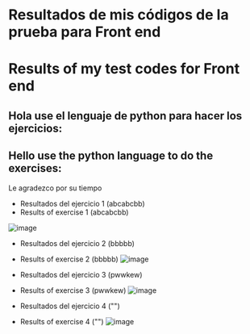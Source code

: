 # Resultados de mis códigos de la prueba para Front end
# Results of my test codes for Front end



<h2> Hola use el lenguaje de python para hacer los ejercicios: </h2>
<h2> Hello use the python language to do the exercises: </h2>

Le agradezco por su tiempo

- Resultados del ejercicio 1 (abcabcbb)
- Results of exercise 1 (abcabcbb)

![image](https://user-images.githubusercontent.com/46494068/191130204-9dd39c0c-fa1b-4cb7-a285-264716ed88f9.png)

- Resultados del ejercicio 2 (bbbbb)
- Results of exercise 2 (bbbbb) 
![image](https://user-images.githubusercontent.com/46494068/191130732-b6516a66-787b-47fb-86a4-fddf35f0ed66.png)


- Resultados del ejercicio 3 (pwwkew)
- Results of exercise 3 (pwwkew)
![image](https://user-images.githubusercontent.com/46494068/191130928-9d623c5a-70ec-44e4-8818-efc950b005fa.png)

- Resultados del ejercicio 4 ("")
- Results of exercise 4 ("")
![image](https://user-images.githubusercontent.com/46494068/191131413-a0e82aae-ecda-4c3c-9a14-de313acc7aba.png)


